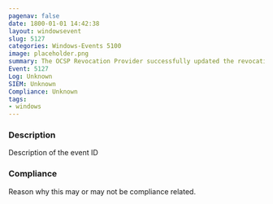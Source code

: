 ```yaml
---
pagenav: false
date: 1800-01-01 14:42:38
layout: windowsevent
slug: 5127
categories: Windows-Events 5100
image: placeholder.png
summary: The OCSP Revocation Provider successfully updated the revocation information
Event: 5127
Log: Unknown
SIEM: Unknown
Compliance: Unknown
tags:
- windows
---
```


### Description

Description of the event ID

### Compliance

Reason why this may or may not be compliance related.
